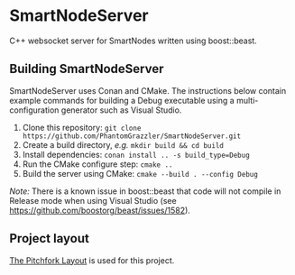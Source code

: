 # SmartNodeServer
C++ websocket server for SmartNodes written using boost::beast.

## Building SmartNodeServer
SmartNodeServer uses Conan and CMake. The instructions below contain example commands for building a Debug executable using a multi-configuration generator such as Visual Studio.

1. Clone this repository: ```git clone https://github.com/PhantomGrazzler/SmartNodeServer.git```
2. Create a build directory, _e.g._ ```mkdir build && cd build```
3. Install dependencies: ```conan install .. -s build_type=Debug```
4. Run the CMake configure step: ```cmake ..```
5. Build the server using CMake: ```cmake --build . --config Debug```

*Note:* There is a known issue in boost::beast that code will not compile in Release mode when using Visual Studio (see https://github.com/boostorg/beast/issues/1582).

## Project layout
[The Pitchfork Layout](https://api.csswg.org/bikeshed/?force=1&url=https://raw.githubusercontent.com/vector-of-bool/pitchfork/develop/data/spec.bs) is used for this project.
